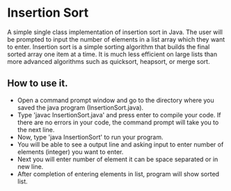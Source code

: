 # Insertion Sort

A simple single class implementation of insertion sort in Java. The user will be prompted to input the number of elements in a list array which they want to enter. Insertion sort is a simple sorting algorithm that builds the final sorted array one item at a time. It is much less efficient on large lists than more advanced algorithms such as quicksort, heapsort, or merge sort.

## How to use it.
* Open a command prompt window and go to the directory where you saved the java program (InsertionSort.java).
* Type 'javac InsertionSort.java' and press enter to compile your code. If there are no errors in your code, the command prompt will take you to the next line.
* Now, type 'java InsertionSort' to run your program.
* You will be able to see a output line and asking input to enter number of elements (integer) you want to enter.
* Next you will enter number of element it can be space separated or in new line.
* After completion of entering elements in list, program will show sorted list.

